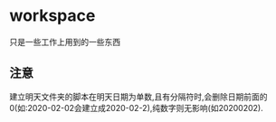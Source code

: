 # workspace
只是一些工作上用到的一些东西

## 注意
​	建立明天文件夹的脚本在明天日期为单数,且有分隔符时,会删除日期前面的0(如:2020-02-02会建立成2020-02-2),纯数字则无影响(如20200202).
